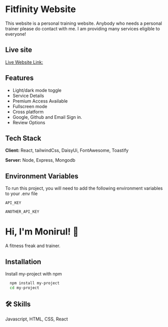 
# Fitfinity Website

This website is a personal training website. Anybody who needs a personal trainer please do contact with me.
I am providing many services eligible to everyone!

## Live site 

[Live Website Link: ](https://linktodocumentation)


## Features

- Light/dark mode toggle
- Service Details 
- Premium Access Available
- Fullscreen mode
- Cross platform
- Google, Github and Email Sign in.
- Review Options


## Tech Stack

**Client:** React, tailwindCss, DaisyUi, FontAwesome, Toastify

**Server:** Node, Express, Mongodb


## Environment Variables

To run this project, you will need to add the following environment variables to your .env file

`API_KEY`

`ANOTHER_API_KEY`


# Hi, I'm Monirul! 👋

A fitness freak and trainer.
## Installation

Install my-project with npm

```bash
  npm install my-project
  cd my-project
```
    
## 🛠 Skills
Javascript, HTML, CSS, React

